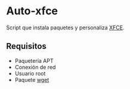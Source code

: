 # Auto-xfce
Script que instala paquetes y personaliza [XFCE](https://www.xfce.org/).

## Requisitos
- Paquetería APT
- Conexión de red
- Usuario root
- Paquete [wget](https://www.gnu.org/software/wget/)
